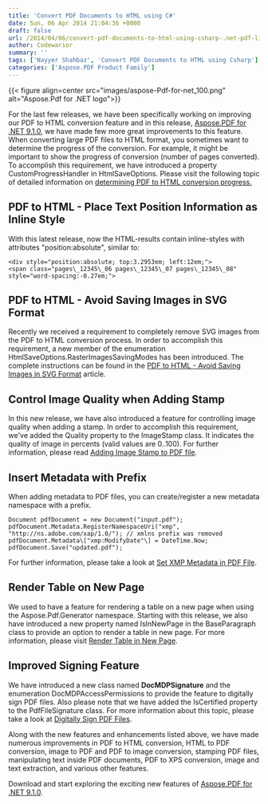 ```yaml
---
title: 'Convert PDF Documents to HTML using C#'
date: Sun, 06 Apr 2014 21:04:36 +0000
draft: false
url: /2014/04/06/convert-pdf-documents-to-html-using-csharp-.net-pdf-library/
author: Codewarior
summary: ''
tags: ['Nayyer Shahbaz', 'Convert PDF Documents to HTML using Csharp']
categories: ['Aspose.PDF Product Family']
---
```




{{< figure align=center src="images/aspose-Pdf-for-net_100.png" alt="Aspose.Pdf for .NET logo">}}


For the last few releases, we have been specifically working on improving our PDF to HTML conversion feature and in this release, [Aspose.PDF for .NET 9.1.0][1], we have made few more great improvements to this feature. When converting large PDF files to HTML format, you sometimes want to determine the progress of the conversion. For example, it might be important to show the progress of conversion (number of pages converted). To accomplish this requirement, we have introduced a property CustomProgressHandler in HtmlSaveOptions. Please visit the following topic of detailed information on [determining PDF to HTML conversion progress.][2]

## PDF to HTML - Place Text Position Information as Inline Style

With this latest release, now the HTML-results contain inline-styles with attributes "position:absolute", similar to:

```
<div style="position:absolute; top:3.2953em; left:12em;">
<span class="pages\_12345\_06 pages\_12345\_07 pages\_12345\_08" style="word-spacing:-0.27em;">
```

## PDF to HTML - Avoid Saving Images in SVG Format

Recently we received a requirement to completely remove SVG images from the PDF to HTML conversion process. In order to accomplish this requirement, a new member of the enumeration HtmlSaveOptions.RasterImagesSavingModes has been introduced. The complete instructions can be found in the [PDF to HTML - Avoid Saving Images in SVG Format][3] article.

## Control Image Quality when Adding Stamp

In this new release, we have also introduced a feature for controlling image quality when adding a stamp. In order to accomplish this requirement, we've added the Quality property to the ImageStamp class. It indicates the quality of image in percents (valid values are 0..100). For further information, please read [Adding Image Stamp to PDF file][4].

## Insert Metadata with Prefix

When adding metadata to PDF files, you can create/register a new metadata namespace with a prefix.

```
Document pdfDocument = new Document("input.pdf");
pdfDocument.Metadata.RegisterNamespaceUri("xmp", "http://ns.adobe.com/xap/1.0/"); // xmlns prefix was removed
pdfDocument.Metadata\["xmp:ModifyDate"\] = DateTime.Now;
pdfDocument.Save("updated.pdf");
```

For further information, please take a look at [Set XMP Metadata in PDF File][5].

## Render Table on New Page

We used to have a feature for rendering a table on a new page when using the Aspose.Pdf.Generator namespace. Starting with this release, we also have introduced a new property named IsInNewPage in the BaseParagraph class to provide an option to render a table in new page. For more information, please visit [Render Table in New Page][6].

## Improved Signing Feature

We have introduced a new class named **DocMDPSignature** and the enumeration DocMDPAccessPermissions to provide the feature to digitally sign PDF files. Also please note that we have added the IsCertified property to the PdfFileSignature class. For more information about this topic, please take a look at [Digitally Sign PDF Files][7].

Along with the new features and enhancements listed above, we have made numerous improvements in PDF to HTML conversion, HTML to PDF conversion, image to PDF and PDF to image conversion, stamping PDF files, manipulating text inside PDF documents, PDF to XPS conversion, image and text extraction, and various other features.

Download and start exploring the exciting new features of [Aspose.PDF for .NET 9.1.0][8].




[1]: https://downloads.aspose.com/pdf/net
[2]: https://docs.aspose.com/display/pdfnet/PDF+to+HTML+-+Basics+of+Conversion
[3]: https://docs.aspose.com/display/pdfnet/PDF+to+HTML+-+Basics+of+Conversion#PDFtoHTML-BasicsofConversion-CompressingSVGImagesDuringConversion
[4]: https://docs.aspose.com/display/pdfnet/Adding+Stamp+in+a+PDF+file
[5]: https://docs.aspose.com/display/pdfnet/PDF+File+Metadata
[6]: https://docs.aspose.com/display/pdfnet/Add+and+Extract+a+Table#AddandExtractaTable-RenderTableonNewPage
[7]: https://docs.aspose.com/display/pdfnet/Digitally+sign+PDF+file
[8]: https://downloads.aspose.com/pdf/net




